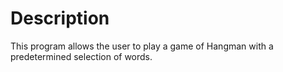 # Description
This program allows the user to play a game of Hangman with a predetermined selection of words.
